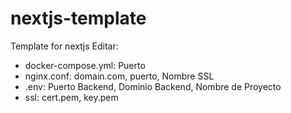 # nextjs-template
Template for nextjs
Editar:
- docker-compose.yml: Puerto
- nginx.conf: domain.com, puerto, Nombre SSL
- .env: Puerto Backend, Dominio Backend, Nombre de Proyecto
- ssl: cert.pem, key.pem